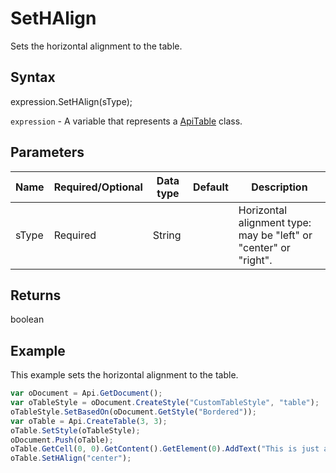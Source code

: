 # SetHAlign

Sets the horizontal alignment to the table.

## Syntax

expression.SetHAlign(sType);

`expression` - A variable that represents a [ApiTable](../ApiTable.md) class.

## Parameters

| **Name** | **Required/Optional** | **Data type** | **Default** | **Description** |
| ------------- | ------------- | ------------- | ------------- | ------------- |
| sType | Required | String |  | Horizontal alignment type: may be "left" or "center" or "right". |

## Returns

boolean

## Example

This example sets the horizontal alignment to the table.

```javascript
var oDocument = Api.GetDocument();
var oTableStyle = oDocument.CreateStyle("CustomTableStyle", "table");
oTableStyle.SetBasedOn(oDocument.GetStyle("Bordered"));
var oTable = Api.CreateTable(3, 3);
oTable.SetStyle(oTableStyle);
oDocument.Push(oTable);
oTable.GetCell(0, 0).GetContent().GetElement(0).AddText("This is just a sample text.");
oTable.SetHAlign("center");
```
